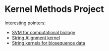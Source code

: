 # Kernel Methods Project

Interesting pointers:
- [SVM for computational biology](http://members.cbio.mines-paristech.fr/~jvert/svn/kernelcourse/slides/kernel2h/kernel2h.pdf)
- [String Alignment kernel](https://www.cs.princeton.edu/~bee/courses/read/saigo-bioinformatics-2004.pdf)
- [String kernels for biosequence data](http://members.cbio.mines-paristech.fr/~jvert/kmb03/material/leslie.pdf)